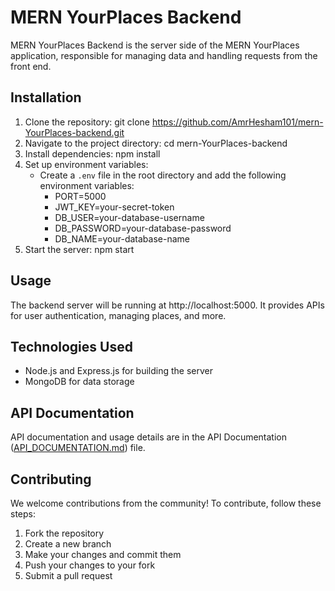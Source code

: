 # MERN YourPlaces Backend

MERN YourPlaces Backend is the server side of the MERN YourPlaces application, responsible for managing data and handling requests from the front end.

## Installation

1. Clone the repository:
    git clone https://github.com/AmrHesham101/mern-YourPlaces-backend.git
2. Navigate to the project directory:
    cd mern-YourPlaces-backend
3. Install dependencies:
    npm install
4. Set up environment variables:
     - Create a `.env` file in the root directory and add the following environment variables:
        - PORT=5000
        - JWT_KEY=your-secret-token
        - DB_USER=your-database-username
        - DB_PASSWORD=your-database-password
        - DB_NAME=your-database-name
5. Start the server:
    npm start

## Usage

The backend server will be running at http://localhost:5000. It provides APIs for user authentication, managing places, and more.

## Technologies Used

- Node.js and Express.js for building the server
- MongoDB for data storage

## API Documentation

API documentation and usage details are in the API Documentation ([API_DOCUMENTATION.md](https://github.com/AmrHesham101/mern-YourPlaces-backend/blob/main/API_DOCUMENTATION.md)) file.

## Contributing

We welcome contributions from the community! To contribute, follow these steps:

1. Fork the repository
2. Create a new branch
3. Make your changes and commit them
4. Push your changes to your fork
5. Submit a pull request






